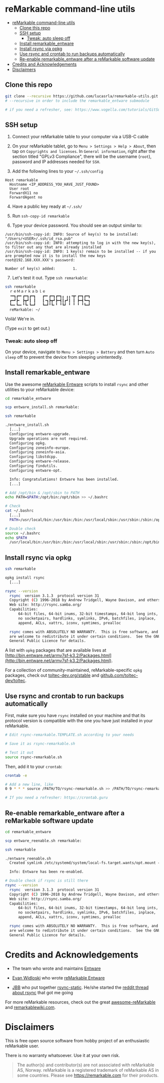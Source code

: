 
# reMarkable command-line utils

- [reMarkable command-line utils](#remarkable-command-line-utils)
  - [Clone this repo](#clone-this-repo)
  - [SSH setup](#ssh-setup)
    - [Tweak: auto sleep off](#tweak-auto-sleep-off)
  - [Install remarkable_entware](#install-remarkable_entware)
  - [Install rsync via opkg](#install-rsync-via-opkg)
  - [Use rsync and crontab to run backups automatically](#use-rsync-and-crontab-to-run-backups-automatically)
  - [Re-enable remarkable_entware after a reMarkable software update](#re-enable-remarkable_entware-after-a-remarkable-software-update)
- [Credits and Acknowledgements](#credits-and-acknowledgements)
- [Disclaimers](#disclaimers)

## Clone this repo

```sh
git clone --recursive https://github.com/lucasrla/remarkable-utils.git
# --recursive in order to include the remarkable_entware submodule

# if you need a refresher, see: https://www.vogella.com/tutorials/GitSubmodules/article.html
```

## SSH setup

1. Connect your reMarkable table to your computer via a USB-C cable

2. On your reMarkable tablet, go to `Menu > Settings > Help > About`, then tap on `Copyrights and licenses`. In `General information`, right after the section titled "GPLv3 Compliance", there will be the username (`root`), password and IP addresses needed for `SSH`.

3. Add the following lines to your `~/.ssh/config`

```
Host remarkable
  Hostname <IP_ADDRESS_YOU_HAVE_JUST_FOUND>
  User root
  ForwardX11 no
  ForwardAgent no    
```

4. Have a public key ready at `~/.ssh/`

5. Run `ssh-copy-id remarkable`

6. Type your device password. You should see an output similar to:

```
/usr/bin/ssh-copy-id: INFO: Source of key(s) to be installed: "/Users/<USER>/.ssh/id_rsa.pub"
/usr/bin/ssh-copy-id: INFO: attempting to log in with the new key(s), to filter out any that are already installed
/usr/bin/ssh-copy-id: INFO: 1 key(s) remain to be installed -- if you are prompted now it is to install the new keys
root@192.168.XXX.XXX's password:

Number of key(s) added:        1.
```

7. Let's test it out. Type `ssh remarkable`:

```sh
ssh remarkable
  ｒｅＭａｒｋａｂｌｅ
  ╺━┓┏━╸┏━┓┏━┓   ┏━╸┏━┓┏━┓╻ ╻╻╺┳╸┏━┓┏━┓
  ┏━┛┣╸ ┣┳┛┃ ┃   ┃╺┓┣┳┛┣━┫┃┏┛┃ ┃ ┣━┫┗━┓
  ┗━╸┗━╸╹┗╸┗━┛   ┗━┛╹┗╸╹ ╹┗┛ ╹ ╹ ╹ ╹┗━┛
  reMarkable: ~/
```

Voilà! We're in. 

(Type `exit` to get out.)

### Tweak: auto sleep off

On your device, navigate to `Menu > Settings > Battery` and then turn `Auto sleep` off to prevent the device from sleeping unintentedly.

## Install remarkable_entware

Use the awesome [reMarkable Entware](https://github.com/Evidlo/remarkable_entware) scripts to install `rsync` and other utilities to your reMarkable device:

```sh
cd remarkable_entware

scp entware_install.sh remarkable:

ssh remarkable

./entware_install.sh
  [...]
  Configuring entware-upgrade.
  Upgrade operations are not required.
  Configuring opkg.
  Configuring zoneinfo-europe.
  Configuring zoneinfo-asia.
  Configuring libstdcpp.
  Configuring entware-release.
  Configuring findutils.
  Configuring entware-opt.

  Info: Congratulations! Entware has been installed.
  [...]

# Add /opt/bin & /opt/sbin to PATH
echo PATH=$PATH:/opt/bin:/opt/sbin >> ~/.bashrc

# Check
cat ~/.bashrc
  [...]
  PATH=/usr/local/bin:/usr/bin:/bin:/usr/local/sbin:/usr/sbin:/sbin:/opt/bin:/opt/sbin

# Double check
source ~/.bashrc
echo $PATH
  /usr/local/bin:/usr/bin:/bin:/usr/local/sbin:/usr/sbin:/sbin:/opt/bin:/opt/sbin
```

## Install rsync via opkg

```sh
ssh remarkable

opkg install rsync
  [...]

rsync --version
  rsync  version 3.1.3  protocol version 31
  Copyright (C) 1996-2018 by Andrew Tridgell, Wayne Davison, and others.
  Web site: http://rsync.samba.org/
  Capabilities:
      64-bit files, 64-bit inums, 32-bit timestamps, 64-bit long ints,
      no socketpairs, hardlinks, symlinks, IPv6, batchfiles, inplace,
      append, ACLs, xattrs, iconv, symtimes, prealloc

  rsync comes with ABSOLUTELY NO WARRANTY.  This is free software, and you
  are welcome to redistribute it under certain conditions.  See the GNU
  General Public Licence for details.
```

A list with `opkg` packages that are available lives at [http://bin.entware.net/armv7sf-k3.2/Packages.html](http://bin.entware.net/armv7sf-k3.2/Packages.html).

For a collection of community-maintained, reMarkable-specific `opkg` packages, check out [toltec-dev.org/stable](https://toltec-dev.org/stable/) and [github.com/toltec-dev/toltec](https://github.com/toltec-dev/toltec).

## Use rsync and crontab to run backups automatically

First, make sure you have `rsync` installed on your machine and that its protocol version is compatible with the one you have just installed in your reMarkable.

```sh
# Edit rsync-remarkable.TEMPLATE.sh according to your needs

# Save it as rsync-remarkable.sh

# Test it out
source rsync-remarkable.sh
```

Then, add it to your `crontab`:

```sh
crontab -e

# Add a new line, like
0 9 * * * source /PATH/TO/rsync-remarkable.sh >> /PATH/TO/rsync-remarkable.log 2>&1

# If you need a refresher: https://crontab.guru
```

## Re-enable remarkable_entware after a reMarkable software update

```sh
cd remarkable_entware

scp entware_reenable.sh remarkable:

ssh remarkable

./entware_reenable.sh
  Created symlink /etc/systemd/system/local-fs.target.wants/opt.mount → /etc/systemd/system/opt.mount.

  Info: Entware has been re-enabled.

# Double check if rsync is still there
rsync --version
  rsync  version 3.1.3  protocol version 31
  Copyright (C) 1996-2018 by Andrew Tridgell, Wayne Davison, and others.
  Web site: http://rsync.samba.org/
  Capabilities:
      64-bit files, 64-bit inums, 32-bit timestamps, 64-bit long ints,
      no socketpairs, hardlinks, symlinks, IPv6, batchfiles, inplace,
      append, ACLs, xattrs, iconv, symtimes, prealloc

  rsync comes with ABSOLUTELY NO WARRANTY.  This is free software, and you
  are welcome to redistribute it under certain conditions.  See the GNU
  General Public Licence for details.
```

# Credits and Acknowledgements

- The team who wrote and maintains [Entware](https://github.com/Entware/Entware)

- [Evan Widloski](http://evan.widloski.com) who wrote [reMarkable Entware](https://github.com/Evidlo/remarkable_entware)

- [JBB](https://jbbgameich.github.io) who put together [rsync-static](https://github.com/JBBgameich/rsync-static). He/she started the [reddit thread about rsync](https://www.reddit.com/r/RemarkableTablet/comments/atkrs7/rsync_on_remarkable/) that got me going

For more reMarkable resources, check out the great [awesome-reMarkable](https://github.com/reHackable/awesome-reMarkable) and [remarkablewiki.com](https://remarkablewiki.com/).

# Disclaimers

This is free open source software from hobby project of an enthusiastic reMarkable user.

There is no warranty whatsoever. Use it at your own risk.

> The author(s) and contributor(s) are not associated with reMarkable AS, Norway. reMarkable is a registered trademark of reMarkable AS in some countries. Please see https://remarkable.com for their products.
